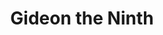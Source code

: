 ---
authors: Tamsyn Muir
title: Gideon the Ninth
series: The Locked Tomb Trilogy, Book 1
narrators: Moira Quirk
vibe:
summary:
rating: 🫳
finished: 2024-06-19
year: 2024
---